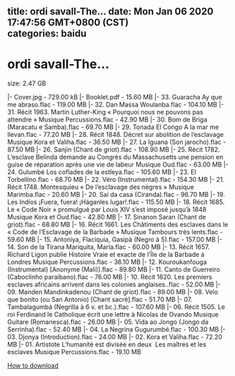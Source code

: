 
title: ordi savall-The…
date: Mon Jan 06 2020 17:47:56 GMT+0800 (CST)    
categories: baidu
---

# ordi savall-The…
size: 2.47 GB
 
 
|- Cover.jpg - 729.00 kB
|- Booklet.pdf - 15.60 MB
|- 33. Guaracha Ay que me abraso.flac - 119.00 MB
|- 32. Dan Massa Woulanba.flac - 104.10 MB
|- 31. Récit 1963. Martin Luther-King « Pourquoi nous ne pouvons pas attendre »  Musique Percussions.flac - 42.90 MB
|- 30. Bom de Briga (Maracatu e Samba).flac - 69.70 MB
|- 29. Tonada El Congo A la mar me llevan.flac - 77.20 MB
|- 28. Récit 1848. Décret sur abolition de l’esclavage  Musique Kora et Valiha.flac - 36.50 MB
|- 27. La Iguana (Son jarocho).flac - 87.50 MB
|- 26. Sanjin (Chant de griot).flac - 108.90 MB
|- 25. Récit 1782. L’esclave Belinda demande au Congrès du Massachusetts une pension en guise de réparation après une vie de labeur  Musique Oud.flac - 63.00 MB
|- 24. Gulumbé Los coflades de la estleya.flac - 105.60 MB
|- 23. El Torbellino.flac - 68.70 MB
|- 22. Véro (Instrumental).flac - 154.30 MB
|- 21. Récit 1748. Montesquieu « De l’esclavage des nègres »  Musique Marimba.flac - 20.60 MB
|- 20. Saí da casa (Ciranda).flac - 96.70 MB
|- 19. Les Indios ¡Fuera, fuera! ¡Háganles lugar!.flac - 115.50 MB
|- 18. Récit 1685. Le « Code Noir » promulgué par Louis XIV s’est imposé jusqu’à 1848  Musique Kora et Oud.flac - 42.80 MB
|- 17. Sinanon Saran (Chant de griot).flac - 68.80 MB
|- 16. Récit 1661. Les Châtiments des esclaves dans le « Code de l’Esclavage de la Barbade »  Musique Tambours très lents.flac - 59.60 MB
|- 15. Antoniya, Flaciquia, Gasipà (Negro à 5).flac - 157.00 MB
|- 14. Son de la Tirana Mariquita, María.flac - 60.00 MB
|- 13. Récit 1657. Richard Ligon publie Histoire Vraie et exacte de l’Île de la Barbade à Londres  Musique Percussions.flac - 36.10 MB
|- 12. Kouroukanfouga (Instrumental) [Anonyme (Mali)].flac - 89.80 MB
|- 11. Canto de Guerreiro (Caboclinho paraibano).flac - 76.00 MB
|- 10. Récit 1620. Les premiers esclaves africains arrivent dans les colonies anglaises..flac - 52.00 MB
|- 09. Manden Mandinkadenou (Chant de griot).flac - 89.00 MB
|- 08. Velo que bonito (ou San Antonio) [Chant sacré].flac - 51.70 MB
|- 07. Tambalagumbá (Negrilla à 6 v. et bc.).flac - 107.60 MB
|- 06. Récit 1505. Le roi Ferdinand le Catholique écrit une lettre à Nicolas de Ovando  Musique Guitare (Romanesca).flac - 26.00 MB
|- 05. Vida ao Jongo (Jongo da Serrinha).flac - 52.40 MB
|- 04. La Negrina  Gugurumbé.flac - 100.30 MB
|- 03. Djonya (Introduction).flac - 24.00 MB
|- 02. Kora et Valiha.flac - 72.20 MB
|- 01. Artistote L’humanité est divisée en deux  Les maîtres et les esclaves  Musique Percussions.flac - 19.10 MB

[How to download](https://bpcam.bemobtrk.com/go/2ceec3aa-1ca2-46d6-b9ff-aaa5c184517c?jno=135)